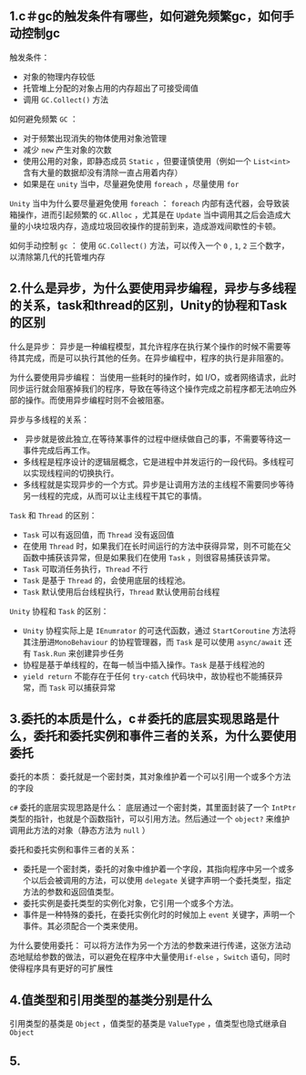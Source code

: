 ## 1.c＃gc的触发条件有哪些，如何避免频繁gc，如何手动控制gc

触发条件：
+ 对象的物理内存较低
+ 托管堆上分配的对象占用的内存超出了可接受阈值
+ 调用 `GC.Collect()` 方法

如何避免频繁 `GC` ：
+ 对于频繁出现消失的物体使用对象池管理
+ 减少 `new` 产生对象的次数
+ 使用公用的对象，即静态成员 `Static` ，但要谨慎使用（例如一个 `List<int>` 含有大量的数据却没有清除一直占用着内存）
+ 如果是在 `unity` 当中，尽量避免使用 `foreach` ，尽量使用 `for`

`Unity` 当中为什么要尽量避免使用 `foreach` ：
`foreach` 内部有迭代器，会导致装箱操作，进而引起频繁的 `GC.Alloc` ，尤其是在 `Update` 当中调用其之后会造成大量的小块垃圾内存，造成垃圾回收操作的提前到来，造成游戏间歇性的卡顿。

如何手动控制 `gc` ：
使用 `GC.Collect()` 方法，可以传入一个 `0` , `1`, `2` 三个数字，以清除第几代的托管堆内存

## 2.什么是异步，为什么要使用异步编程，异步与多线程的关系，task和thread的区别，Unity的协程和Task的区别

什么是异步：
异步是一种编程模型，其允许程序在执行某个操作的时候不需要等待其完成，而是可以执行其他的任务。在异步编程中，程序的执行是非阻塞的。

为什么要使用异步编程：
当使用一些耗时的操作时，如 I/O，或者网络请求，此时同步运行就会阻塞掉我们的程序，导致在等待这个操作完成之前程序都无法响应外部的操作。而使用异步编程时则不会被阻塞。

异步与多线程的关系：
+  异步就是彼此独立,在等待某事件的过程中继续做自己的事，不需要等待这一事件完成后再工作。
+ 多线程是程序设计的逻辑层概念，它是进程中并发运行的一段代码。多线程可以实现线程间的切换执行。
+ 多线程就是实现异步的一个方式。异步是让调用方法的主线程不需要同步等待另一线程的完成，从而可以让主线程干其它的事情。

`Task` 和 `Thread` 的区别：
+ `Task` 可以有返回值，而 `Thread` 没有返回值
+ 在使用 `Thread` 时，如果我们在长时间运行的方法中获得异常，则不可能在父函数中捕获该异常，但是如果我们在使用 `Task` ，则很容易捕获该异常。
+ `Task` 可取消任务执行，`Thread` 不行
+ `Task` 是基于 `Thread` 的，会使用底层的线程池。
+ `Task` 默认使用后台线程执行，`Thread` 默认使用前台线程

`Unity` 协程和 `Task` 的区别：
+ `Unity` 协程实际上是 `IEnumrator` 的可迭代函数，通过 `StartCoroutine` 方法将其注册进`MonoBehaviour` 的协程管理器，而 `Task` 是可以使用 `async/await` 还有 `Task.Run` 来创建异步任务
+ 协程是基于单线程的，在每一帧当中插入操作。`Task` 是基于线程池的
+ `yield return` 不能存在于任何 `try-catch` 代码块中，故协程也不能捕获异常，而 `Task` 可以捕获异常

## 3.委托的本质是什么，c＃委托的底层实现思路是什么，委托和委托实例和事件三者的关系，为什么要使用委托

委托的本质：
委托就是一个密封类，其对象维护着一个可以引用一个或多个方法的字段

`c#` 委托的底层实现思路是什么：
底层通过一个密封类，其里面封装了一个 `IntPtr` 类型的指针，也就是个函数指针，可以引用方法。然后通过一个 `object?` 来维护调用此方法的对象（静态方法为 `null` ）

委托和委托实例和事件三者的关系：
+ 委托是一个密封类，委托的对象中维护着一个字段，其指向程序中另一个或多个以后会被调用的方法，可以使用 `delegate` 关键字声明一个委托类型，指定方法的参数和返回值类型。
+ 委托实例是委托类型的实例化对象，它引用一个或多个方法。
+ 事件是一种特殊的委托，在委托实例化时的时候加上 `event` 关键字，声明一个事件。其必须配合一个类来使用。

为什么要使用委托：
可以将方法作为另一个方法的参数来进行传递，这张方法动态地赋给参数的做法，可以避免在程序中大量使用`if-else` ，`Switch` 语句，同时使得程序具有更好的可扩展性

## 4.值类型和引用类型的基类分别是什么

引用类型的基类是  `Object` ，值类型的基类是  `ValueType` ，值类型也隐式继承自 `Object` 

## 5.
